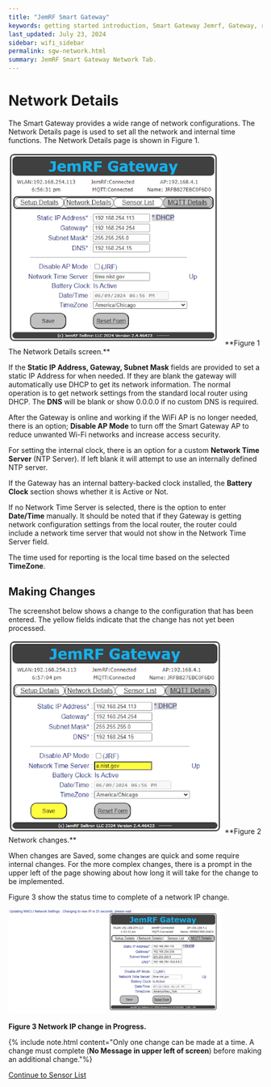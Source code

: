 ```yaml
---
title: "JemRF Smart Gateway"
keywords: getting started introduction, Smart Gateway Jemrf, Gateway, rf Sensor
last_updated: July 23, 2024
sidebar: wifi_sidebar
permalink: sgw-network.html
summary: JemRF Smart Gateway Network Tab.
---
```

# Network Details
The Smart Gateway provides a wide range of network configurations. The Network Details page is used to set all the network and internal time functions. The Network Details page is shown in Figure 1.

<img src="images/sgw-network.png" width="425"/>
**Figure 1  The Network Details screen.**

If the **Static IP Address, Gateway, Subnet Mask** fields are provided to set a static IP Address for when needed. If they are blank the gateway will automatically use DHCP to get its network information.
The normal operation is to get network settings from the standard local router using DHCP. The **DNS** will be blank or show 0.0.0.0 if no custom DNS is required.

After the Gateway is online and working if the WiFi AP is no longer needed, there is an option; **Disable AP Mode** to turn off the Smart Gateway AP to reduce unwanted Wi-Fi networks and increase access security.

For setting the internal clock, there is an option for a custom **Network Time Server** (NTP Server).  If left blank it will attempt to use an internally defined NTP server.

If the Gateway has an internal battery-backed clock installed, the **Battery Clock** section shows whether it is Active or Not.

If no Network Time Server is selected, there is the option to enter **Date/Time** manually. It should be noted that if they Gateway is getting network configuration settings from the local router, the router could include a network time server that would not show in the Network Time Server field.

The time used for reporting is the local time based on the selected **TimeZone**.

## Making Changes
The screenshot below shows a change to the configuration that has been entered. The yellow fields indicate that the change has not yet been processed.

<img src="images/sgw-network1.png" width="425"/>
**Figure 2  Network changes.**

When changes are Saved, some changes are quick and some require internal changes. For the more complex changes, there is a prompt in the upper left of the page showing about how long it will take for the change to be implemented.

Figure 3 show the status time to complete of a network IP change.

<img src="images/sgw-network-change.png" width="425"/>

**Figure 3  Network IP change in Progress.**


{% include note.html content="Only one change can be made at a time. A change must complete (**No Message in upper left of screen**) before making an additional change."%}


[Continue to Sensor List](sgw-sensorlist.html)

